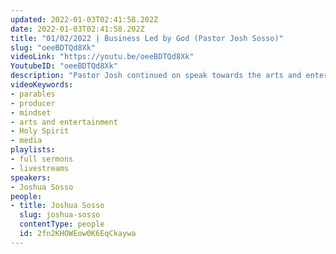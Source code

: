 ```yaml
---
updated: 2022-01-03T02:41:58.202Z
date: 2022-01-03T02:41:58.202Z
title: "01/02/2022 | Business Led by God (Pastor Josh Sosso)"
slug: "oeeBDTQd8Xk"
videoLink: "https://youtu.be/oeeBDTQd8Xk"
YoutubeID: "oeeBDTQd8Xk"
description: "Pastor Josh continued on speak towards the arts and entertainment and how we can succeed by the leading of the Holy Spirit. He mentioned that the current media portrayed that following God isn't fun, which is false. It is our job to tell stories that will captivate people that are similar to the parables that Jesus spoke in. He also talks about how the Lord wants us to shift our mindset from a consumer to a producer.\n"
videoKeywords:
- parables
- producer
- mindset
- arts and entertainment
- Holy Spirit
- media
playlists:
- full sermons
- livestreams
speakers:
- Joshua Sosso
people:
- title: Joshua Sosso
  slug: joshua-sosso
  contentType: people
  id: 2fn2KHOWEow0K6EqCkaywa
---
```

